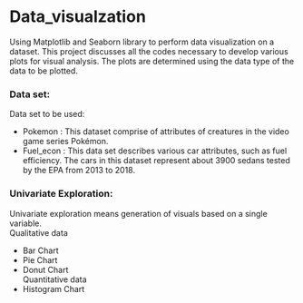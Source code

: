 # Data_visualzation
Using Matplotlib and Seaborn library to perform data visualization on a dataset. This project discusses all the codes necessary to develop various plots for visual analysis.
The plots are determined using the data type of the data to be plotted.

### Data set:
Data set to be used:
- Pokemon : This dataset comprise of attributes of creatures in the video game series Pokémon.
- Fuel_econ : This data set describes various car attributes, such as fuel efficiency. The cars in this dataset represent about 3900 sedans tested by the EPA from 2013 to 2018.     

### Univariate Exploration: 
Univariate exploration means generation of visuals based on a single variable.    
 Qualitative data
 - Bar Chart
 - Pie Chart
 - Donut Chart         
 Quantitative data
 - Histogram Chart
